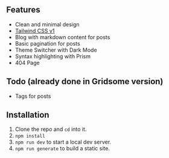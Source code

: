 <!-- # Nuxt Portfolio Starter

![screenshot](https://user-images.githubusercontent.com/4316355/89967318-2a4ce200-dc1f-11ea-86e9-2e3dc1d52a2d.jpg)
 -->
<!-- ## Demo URL -->
<!-- 
[https://nuxt-portfolio-starter.netlify.app/](https://nuxt-portfolio-starter.netlify.app/) -->

## Features

- Clean and minimal design
- [Tailwind CSS v1](https://tailwindcss.com)
- Blog with markdown content for posts
- Basic pagination for posts
- Theme Switcher with Dark Mode
- Syntax highlighting with Prism
- 404 Page

## Todo (already done in Gridsome version)

- Tags for posts

## Installation

1. Clone the repo and `cd` into it.
1. `npm install`
1. `npm run dev` to start a local dev server.
1. `npm run generate` to build a static site.
